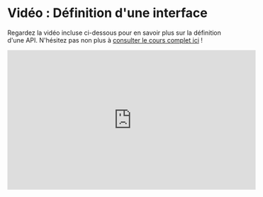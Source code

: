 # Vidéo : Définition d'une interface

Regardez la vidéo incluse ci-dessous pour en savoir plus sur la définition d'une API. N'hésitez pas non plus à [consulter le cours complet ici](https://www.youtube.com/watch?v=GZvSYJDk-us) !

<iframe 
  width="560" height="315" 
  src="https://www.youtube.com/embed/GZvSYJDk-us?start=471" 
  frameborder="0" allowfullscreen>
</iframe>

